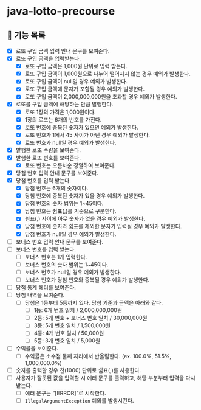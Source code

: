 # java-lotto-precourse

## 🎱 기능 목록

- [X] 로또 구입 금액 입력 안내 문구를 보여준다.
- [X] 로또 구입 금액을 입력받는다.
    - [X] 로또 구입 금액은 1,000원 단위로 입력 받는다.
    - [X] 로또 구입 금액이 1,000원으로 나누어 떨어지지 않는 경우 예외가 발생한다.
    - [X] 로또 구입 금액이 null일 경우 예외가 발생한다.
    - [X] 로또 구입 금액에 문자가 포함될 경우 예외가 발생한다.
    - [X] 로또 구입 금액이 2,000,000,000원을 초과할 경우 예외가 발생한다.
- [X] 로또를 구입 금액에 해당하는 만큼 발행한다.
    - [X] 로또 1장의 가격은 1,000원이다.
    - [X] 1장의 로또는 6개의 번호를 가진다.
    - [X] 로또 번호에 중복된 숫자가 있으면 예외가 발생한다.
    - [X] 로또 번호가 1에서 45 사이가 아닌 경우 예외가 발생한다.
    - [X] 로또 번호가 null일 경우 예외가 발생한다.
- [X] 발행한 로또 수량을 보여준다.
- [X] 발행한 로또 번호를 보여준다.
    - [X] 로또 번호는 오름차순 정렬하여 보여준다.
- [X] 당첨 번호 입력 안내 문구를 보여준다.
- [X] 당첨 번호를 입력 받는다.
    - [X] 당첨 번호는 6개의 숫자이다.
    - [X] 당첨 번호에 중복된 숫자가 있을 경우 예외가 발생한다.
    - [X] 당첨 번호의 숫자 범위는 1~45이다.
    - [X] 당첨 번호는 쉼표(,)를 기준으로 구분한다.
    - [X] 쉼표(,) 사이에 아무 숫자가 없을 경우 예외가 발생한다.
    - [X] 당첨 번호에 숫자와 쉼표를 제외한 문자가 입력될 경우 예외가 발생한다.
    - [X] 당첨 번호가 null일 경우 예외가 발생한다.
- [ ] 보너스 번호 입력 안내 문구를 보여준다.
- [ ] 보너스 번호를 입력 받는다.
    - [ ] 보너스 번호는 1개 입력한다.
    - [ ] 보너스 번호의 숫자 범위는 1~45이다.
    - [ ] 보너스 번호가 null일 경우 예외가 발생한다.
    - [ ] 보너스 번호가 당첨 번호와 중복될 경우 예외가 발생한다.
- [ ] 당첨 통계 헤더를 보여준다.
- [ ] 당첨 내역을 보여준다.
    - [ ] 당첨은 1등부터 5등까지 있다. 당첨 기준과 금액은 아래와 같다.
        - [ ] 1등: 6개 번호 일치 / 2,000,000,000원
        - [ ] 2등: 5개 번호 + 보너스 번호 일치 / 30,000,000원
        - [ ] 3등: 5개 번호 일치 / 1,500,000원
        - [ ] 4등: 4개 번호 일치 / 50,000원
        - [ ] 5등: 3개 번호 일치 / 5,000원
- [ ] 수익률을 보여준다.
    - [ ] 수익률은 소수점 둘째 자리에서 반올림한다. (ex. 100.0%, 51.5%, 1,000,000.0%)
- [ ] 숫자를 출력할 경우 천(1000) 단위로 쉼표(,)를 사용한다.
- [ ] 사용자가 잘못된 값을 입력할 시 에러 문구를 출력하고, 해당 부분부터 입력을 다시 받는다.
    - [ ] 에러 문구는 “[ERROR]”로 시작한다.
    - [ ] `IllegalArgumentException` 예외를 발생시킨다.
